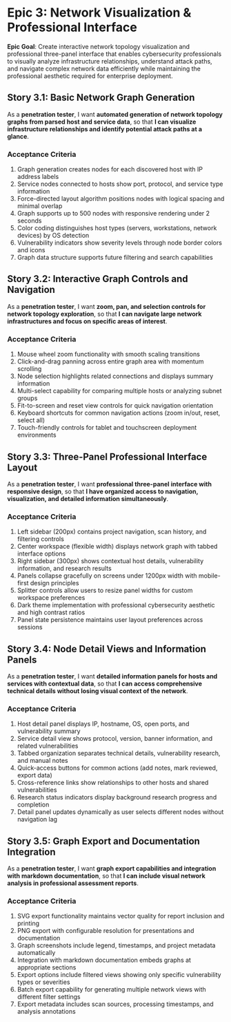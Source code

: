 # Epic 3: Network Visualization & Professional Interface

**Epic Goal**: Create interactive network topology visualization and professional three-panel interface that enables cybersecurity professionals to visually analyze infrastructure relationships, understand attack paths, and navigate complex network data efficiently while maintaining the professional aesthetic required for enterprise deployment.

## Story 3.1: Basic Network Graph Generation
As a **penetration tester**,
I want **automated generation of network topology graphs from parsed host and service data**,
so that **I can visualize infrastructure relationships and identify potential attack paths at a glance**.

### Acceptance Criteria
1. Graph generation creates nodes for each discovered host with IP address labels
2. Service nodes connected to hosts show port, protocol, and service type information
3. Force-directed layout algorithm positions nodes with logical spacing and minimal overlap
4. Graph supports up to 500 nodes with responsive rendering under 2 seconds
5. Color coding distinguishes host types (servers, workstations, network devices) by OS detection
6. Vulnerability indicators show severity levels through node border colors and icons
7. Graph data structure supports future filtering and search capabilities

## Story 3.2: Interactive Graph Controls and Navigation
As a **penetration tester**,
I want **zoom, pan, and selection controls for network topology exploration**,
so that **I can navigate large network infrastructures and focus on specific areas of interest**.

### Acceptance Criteria
1. Mouse wheel zoom functionality with smooth scaling transitions
2. Click-and-drag panning across entire graph area with momentum scrolling
3. Node selection highlights related connections and displays summary information
4. Multi-select capability for comparing multiple hosts or analyzing subnet groups
5. Fit-to-screen and reset view controls for quick navigation orientation
6. Keyboard shortcuts for common navigation actions (zoom in/out, reset, select all)
7. Touch-friendly controls for tablet and touchscreen deployment environments

## Story 3.3: Three-Panel Professional Interface Layout
As a **penetration tester**,
I want **professional three-panel interface with responsive design**,
so that **I have organized access to navigation, visualization, and detailed information simultaneously**.

### Acceptance Criteria
1. Left sidebar (200px) contains project navigation, scan history, and filtering controls
2. Center workspace (flexible width) displays network graph with tabbed interface options
3. Right sidebar (300px) shows contextual host details, vulnerability information, and research results
4. Panels collapse gracefully on screens under 1200px width with mobile-first design principles
5. Splitter controls allow users to resize panel widths for custom workspace preferences
6. Dark theme implementation with professional cybersecurity aesthetic and high contrast ratios
7. Panel state persistence maintains user layout preferences across sessions

## Story 3.4: Node Detail Views and Information Panels
As a **penetration tester**,
I want **detailed information panels for hosts and services with contextual data**,
so that **I can access comprehensive technical details without losing visual context of the network**.

### Acceptance Criteria
1. Host detail panel displays IP, hostname, OS, open ports, and vulnerability summary
2. Service detail view shows protocol, version, banner information, and related vulnerabilities
3. Tabbed organization separates technical details, vulnerability research, and manual notes
4. Quick-access buttons for common actions (add notes, mark reviewed, export data)
5. Cross-reference links show relationships to other hosts and shared vulnerabilities
6. Research status indicators display background research progress and completion
7. Detail panel updates dynamically as user selects different nodes without navigation lag

## Story 3.5: Graph Export and Documentation Integration
As a **penetration tester**,
I want **graph export capabilities and integration with markdown documentation**,
so that **I can include visual network analysis in professional assessment reports**.

### Acceptance Criteria
1. SVG export functionality maintains vector quality for report inclusion and printing
2. PNG export with configurable resolution for presentations and documentation
3. Graph screenshots include legend, timestamps, and project metadata automatically
4. Integration with markdown documentation embeds graphs at appropriate sections
5. Export options include filtered views showing only specific vulnerability types or severities
6. Batch export capability for generating multiple network views with different filter settings
7. Export metadata includes scan sources, processing timestamps, and analysis annotations
